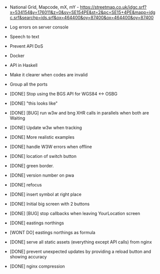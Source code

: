 - National Grid, Mapcode, mX, mY -
  https://streetmap.co.uk/idgc.srf?x=534154&y=176011&z=0&sv=SE154PE&st=2&pc=SE15+4PE&mapp=idgc.srf&searchp=ids.srf&ox=464400&oy=87400&ox=464400&oy=87400
- Log errors on server console
- Speech to text
- Prevent API DoS
- Docker
- API in Haskell
- Make it clearer when codes are invalid
- Group all the ports

- [DONE] Stop using the BGS API for WGS84 <-> OSBG
- [DONE] "this looks like"
- [DONE] [BUG] run w3w and bng XHR calls in parallels when both are Waiting
- [DONE] Update w3w when tracking
- [DONE] More realistic examples
- [DONE] handle W3W errors when offline
- [DONE] location of switch button
- [DONE] green border.
- [DONE] version number on pwa
- [DONE] refocus
- [DONE] insert symbol at right place
- [DONE] Initial big screen with 2 buttons
- [DONE] [BUG] stop callbacks when leaving YourLocation screen
- [DONE] eastings northings
- [WONT DO] eastings northings as formula
- [DONE] serve all static assets (everything except API calls) from nginx
- [DONE] prevent unexpected updates by providing a reload button and showing accuracy
- [DONE] nginx compression
